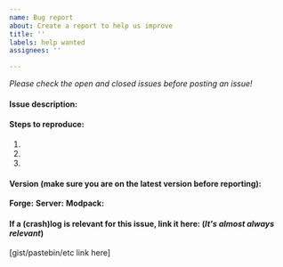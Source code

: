 ```yaml
---
name: Bug report
about: Create a report to help us improve
title: ''
labels: help wanted
assignees: ''

---
```


*Please check the open and  closed issues before posting an issue!*

#### Issue description:


#### Steps to reproduce:
1.
2.
3.

#### Version (make sure you are on the latest version before reporting):
**Forge:** 
**Server:** 
**Modpack:** 

#### If a (crash)log is relevant for this issue, link it here: (_It's almost always relevant_)

[gist/pastebin/etc link here]
